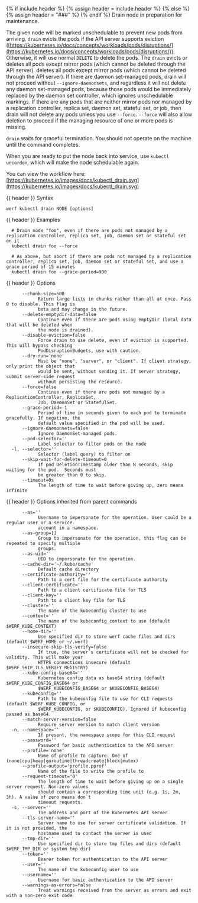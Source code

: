 {% if include.header %}
{% assign header = include.header %}
{% else %}
{% assign header = "###" %}
{% endif %}
Drain node in preparation for maintenance.

The given node will be marked unschedulable to prevent new pods from arriving. `drain` evicts the pods if the API server supports eviction ([https://kubernetes.io/docs/concepts/workloads/pods/disruptions/](https://kubernetes.io/docs/concepts/workloads/pods/disruptions/)). Otherwise, it will use normal `DELETE` to delete the pods. The `drain` evicts or deletes all pods except mirror pods (which cannot be deleted through the API server). deletes all pods except mirror pods (which cannot be deleted through the API server). If there are daemon set-managed pods, drain will not proceed without `--ignore-daemonsets`, and regardless it will not delete any daemon set-managed pods, because those pods would be immediately replaced by the daemon set controller, which ignores unschedulable markings. If there are any pods that are neither mirror pods nor managed by a replication controller, replica set, daemon set, stateful set, or job, then drain will not delete any pods unless you use `--force`. `--force` will also allow deletion to proceed if the managing resource of one or more pods is missing.

`drain` waits for graceful termination. You should not operate on the machine until the command completes.

When you are ready to put the node back into service, use `kubectl uncordon`, which will make the node schedulable again.

You can view the workflow here: [https://kubernetes.io/images/docs/kubectl_drain.svg](https://kubernetes.io/images/docs/kubectl_drain.svg)

{{ header }} Syntax

```shell
werf kubectl drain NODE [options]
```

{{ header }} Examples

```shell
  # Drain node "foo", even if there are pods not managed by a replication controller, replica set, job, daemon set or stateful set on it
  kubectl drain foo --force
  
  # As above, but abort if there are pods not managed by a replication controller, replica set, job, daemon set or stateful set, and use a grace period of 15 minutes
  kubectl drain foo --grace-period=900
```

{{ header }} Options

```shell
      --chunk-size=500
            Return large lists in chunks rather than all at once. Pass 0 to disable. This flag is   
            beta and may change in the future.
      --delete-emptydir-data=false
            Continue even if there are pods using emptyDir (local data that will be deleted when    
            the node is drained).
      --disable-eviction=false
            Force drain to use delete, even if eviction is supported. This will bypass checking     
            PodDisruptionBudgets, use with caution.
      --dry-run='none'
            Must be "none", "server", or "client". If client strategy, only print the object that   
            would be sent, without sending it. If server strategy, submit server-side request       
            without persisting the resource.
      --force=false
            Continue even if there are pods not managed by a ReplicationController, ReplicaSet,     
            Job, DaemonSet or StatefulSet.
      --grace-period=-1
            Period of time in seconds given to each pod to terminate gracefully. If negative, the   
            default value specified in the pod will be used.
      --ignore-daemonsets=false
            Ignore DaemonSet-managed pods.
      --pod-selector=''
            Label selector to filter pods on the node
  -l, --selector=''
            Selector (label query) to filter on
      --skip-wait-for-delete-timeout=0
            If pod DeletionTimestamp older than N seconds, skip waiting for the pod.  Seconds must  
            be greater than 0 to skip.
      --timeout=0s
            The length of time to wait before giving up, zero means infinite
```

{{ header }} Options inherited from parent commands

```shell
      --as=''
            Username to impersonate for the operation. User could be a regular user or a service    
            account in a namespace.
      --as-group=[]
            Group to impersonate for the operation, this flag can be repeated to specify multiple   
            groups.
      --as-uid=''
            UID to impersonate for the operation.
      --cache-dir='~/.kube/cache'
            Default cache directory
      --certificate-authority=''
            Path to a cert file for the certificate authority
      --client-certificate=''
            Path to a client certificate file for TLS
      --client-key=''
            Path to a client key file for TLS
      --cluster=''
            The name of the kubeconfig cluster to use
      --context=''
            The name of the kubeconfig context to use (default $WERF_KUBE_CONTEXT)
      --home-dir=''
            Use specified dir to store werf cache files and dirs (default $WERF_HOME or ~/.werf)
      --insecure-skip-tls-verify=false
            If true, the server`s certificate will not be checked for validity. This will make your 
            HTTPS connections insecure (default $WERF_SKIP_TLS_VERIFY_REGISTRY)
      --kube-config-base64=''
            Kubernetes config data as base64 string (default $WERF_KUBE_CONFIG_BASE64 or            
            $WERF_KUBECONFIG_BASE64 or $KUBECONFIG_BASE64)
      --kubeconfig=''
            Path to the kubeconfig file to use for CLI requests (default $WERF_KUBE_CONFIG, or      
            $WERF_KUBECONFIG, or $KUBECONFIG). Ignored if kubeconfig passed as base64.
      --match-server-version=false
            Require server version to match client version
  -n, --namespace=''
            If present, the namespace scope for this CLI request
      --password=''
            Password for basic authentication to the API server
      --profile='none'
            Name of profile to capture. One of (none|cpu|heap|goroutine|threadcreate|block|mutex)
      --profile-output='profile.pprof'
            Name of the file to write the profile to
      --request-timeout='0'
            The length of time to wait before giving up on a single server request. Non-zero values 
            should contain a corresponding time unit (e.g. 1s, 2m, 3h). A value of zero means don`t 
            timeout requests.
  -s, --server=''
            The address and port of the Kubernetes API server
      --tls-server-name=''
            Server name to use for server certificate validation. If it is not provided, the        
            hostname used to contact the server is used
      --tmp-dir=''
            Use specified dir to store tmp files and dirs (default $WERF_TMP_DIR or system tmp dir)
      --token=''
            Bearer token for authentication to the API server
      --user=''
            The name of the kubeconfig user to use
      --username=''
            Username for basic authentication to the API server
      --warnings-as-errors=false
            Treat warnings received from the server as errors and exit with a non-zero exit code
```

